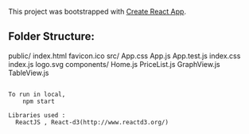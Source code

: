 This project was bootstrapped with [Create React App](https://github.com/facebookincubator/create-react-app).

## Folder Structure:

  public/
    index.html
    favicon.ico
  src/
    App.css
    App.js
    App.test.js
    index.css
    index.js
    logo.svg
    components/
      Home.js
      PriceList.js
      GraphView.js
      TableView.js
```

To run in local, 
    npm start

Libraries used : 
  ReactJS , React-d3(http://www.reactd3.org/)




